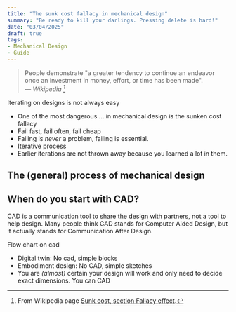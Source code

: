 ```yaml
---
title: "The sunk cost fallacy in mechanical design"
summary: "Be ready to kill your darlings. Pressing delete is hard!"
date: "03/04/2025"
draft: true
tags:
- Mechanical Design
- Guide
---
```


> People demonstrate "a greater tendency to continue an endeavor once an investment in money, effort, or time has been made".<br>
> — <cite>Wikipedia [^1]</cite>

[^1]: From Wikipedia page [Sunk cost, section Fallacy effect](https://en.wikipedia.org/wiki/Sunk_cost#Fallacy_effect).


Iterating on designs is not always easy
- One of the most dangerous ... in mechanical design is the sunken cost fallacy
- Fail fast, fail often, fail cheap
- Failing is *never* a problem, failing is essential.
- Iterative process
- Earlier iterations are not thrown away because you learned a lot in them.

## The (general) process of mechanical design

## When do you start with CAD?
CAD is a communication tool to share the design with partners, not a tool to help design.
Many people think CAD stands for Computer Aided Design, but it actually stands for Communication After Design.

Flow chart on cad
- Digital twin: No cad, simple blocks
- Embodiment design: No CAD, simple sketches
- You are *(almost)* certain your design will work and only need to decide exact dimensions. You can CAD



